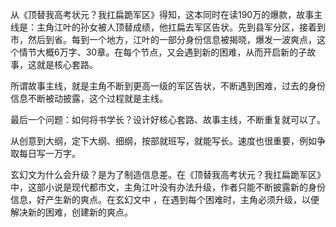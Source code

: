 从《顶替我高考状元？我扛扁跪军区》得知，这本同时在读190万的爆款，故事主线是：主角江叶的孙女被人顶替成绩，他扛扁去军区告状。先到县军分区，接着到市，然后到省。每到一个地方，江叶的一部分身份信息被揭晓，爆发一波爽点，这个情节大概6万字、30章。在每个节点，又会遇到新的困难，从而开启新的子故事，这就是核心套路。

所谓故事主线，就是主角不断到更高一级的军区告状，不断遇到困难，过去的身份信息不断被动披露，这个过程就是主线。

最后一个问题：如何将书学长？设计好核心套路、故事主线，不断重复就可以了。

从创意到大纲，定下大纲、细纲，按部就班写，就能写长。速度也很重要，例如争取每日写一万字。

玄幻文为什么会升级？是为了制造信息差。在《顶替我高考状元？我扛扁跪军区》中，这部小说是现代都市文，主角江叶没有办法升级，作者只能不断披露新的身份信息，好产生新的爽点。在玄幻文中
，在遇到每个困难时，主角必须升级，以便解决新的困难，创建新的爽点。
